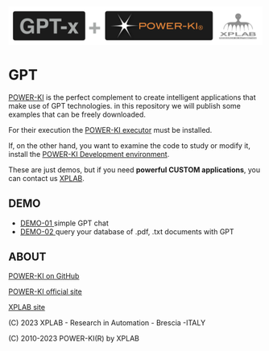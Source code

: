 ![image](GPT+PWK.png )
# GPT
<a href="http://www.power-ki.com">POWER-KI</a> is the perfect complement to create intelligent applications that make use of GPT technologies.
in this repository we will publish some examples that can be freely downloaded.

For their execution the <a href="https://github.com/POWER-KI/POWER-KI/raw/master/INSTALL-PACKAGE/Setup_PWK-EXC_PUB01.msi" download> POWER-KI executor</a> must be installed. 

If, on the other hand, you want to examine the code to study or modify it, install the  <a href="https://github.com/POWER-KI/POWER-KI/raw/master/INSTALL-PACKAGE/Setup_POWER-KI_PUB01.msi" download> POWER-KI Development environment</a>.

These are just demos, but if you need <b>powerful CUSTOM applications</b>, you can contact us <a href="http://xplab.net/CONTACTS_EN.html"> XPLAB</a>.

## DEMO

*  <a href="https://github.com/POWER-KI/GPT/tree/main/DEMO-01"> DEMO-01 </a>  simple GPT chat
*  <a href="https://github.com/POWER-KI/GPT/tree/main/DEMO-02"> DEMO-02 </a>  query your database of .pdf, .txt documents with GPT  

## ABOUT
<a href="https://github.com/POWER-KI"> POWER-KI on GitHub</a> 

<a href="http://www.power-ki.com"> POWER-KI official site</a> 

<a href="http://www.xplab.net"> XPLAB site</a> 

(C) 2023 XPLAB - Research in Automation - Brescia -ITALY

(C) 2010-2023 POWER-KI(R) by XPLAB
